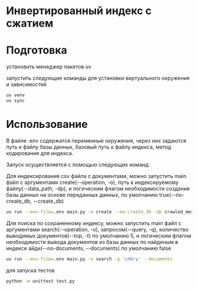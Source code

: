 # Инвертированный индекс с сжатием

# Подготовка

установить менеджер пакетов uv

запустить следующие команды для установки виртуального окружения и зависимостей

```bash
uv venv
uv sync
```

# Использование 

В файле .env содержатся переменные окружения, через них задаются путь к файлу базы данных, базовый путь к файлу индекса, метод кодирования для индекса.

Запуск осуществляется с помощью следующих команд:

Для индексирования csv файла с документами, можно запустить main файл с аргументами create(--operation, -o), путь к индексируемому файлу(--data_path, -dp), и логическим флагом необходимости создания базы данных на основе переданных данных, по умолчанию true(--no-create_db, --create_db)

```bash
uv run --env-file=.env main.py -o create --no-create_db -dp crawled_messages.csv
```
Для поиска по сохраненному индексу, можно запустить main файл с аргументами search(--operation, -o), запросом(--query, -q), количество выводимых документов(--top, -t) по умолчанию 5, и логическим флагом необходимости вывода документов из базы данных по найденым в индексе айди(--no-documents, --documents) по умолчанию false

```bash
uv run --env-file=.env main.py -o search -q 'спбгу' --documents
```

для запуска тестов 

```bash
python -m unittest test.py
```